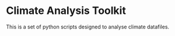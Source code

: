 # Climate Analysis Toolkit

This is a set of python scripts designed to analyse climate datafiles.
 

